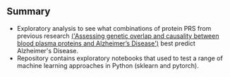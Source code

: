 Summary
-------

* Exploratory analysis to see what combinations of protein PRS from previous research [('Assessing genetic overlap and causality between blood plasma proteins and Alzheimer’s Disease')](https://www.medrxiv.org/content/10.1101/2021.04.21.21255751v1) best predict Alzheimer's Disease.   
* Repository contains exploratory notebooks that used to test a range of machine learning approaches in Python (sklearn and pytorch).  
